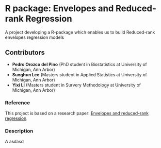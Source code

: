 # R package: Envelopes and Reduced-rank Regression

A project developing a R-package which enables us to build Reduced-rank envelopes regression models

## Contributors

* __Pedro Orozco del Pino__ (PhD student in Biostatistics at University of Michigan, Ann Arbor)
* __Sunghun Lee__ (Masters student in Applied Statistics at University of Michigan, Ann Arbor)
* __Yixi Li__ (Masters student in Survery Methodology at University of Michigan, Ann Arbor)

### Reference

This project is based on a research paper: [Envelopes and reduced-rank regression](https://drive.google.com/file/d/17Tea5P7hLxhBQg8eK8dWJHTD6pBzXmVb/view?ts=5bcf5334). 


### Description

A asdasd

